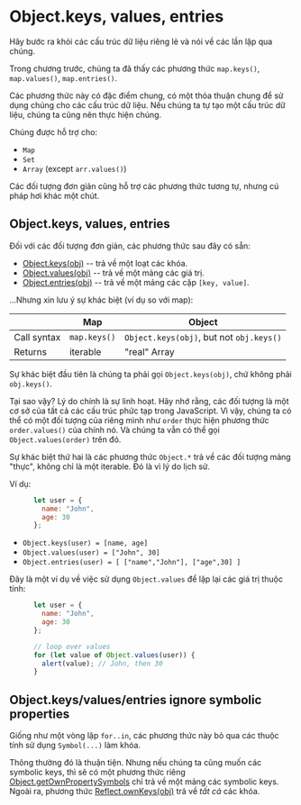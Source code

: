 
# Object.keys, values, entries

Hãy bước ra khỏi các cấu trúc dữ liệu riêng lẻ và nói về các lần lặp qua chúng. 

Trong chương trước, chúng ta đã thấy các phương thức `map.keys()`, `map.values()`, `map.entries()`.

Các phương thức này có đặc điểm chung, có một thỏa thuận chung để sử dụng chúng cho các cấu trúc dữ liệu. Nếu chúng ta tự tạo một cấu trúc dữ liệu, chúng ta cũng nên thực hiện chúng. 

Chúng được hỗ trợ cho:

- `Map`
- `Set`
- `Array` (except `arr.values()`)

Các đối tượng đơn giản cũng hỗ trợ các phương thức tương tự, nhưng cú pháp hơi khác một chút.

## Object.keys, values, entries

Đối với các đối tượng đơn giản, các phương thức sau đây có sẵn:

- [Object.keys(obj)](https://developer.mozilla.org/en-US/docs/Web/JavaScript/Reference/Global_Objects/Object/keys) -- trả về một loạt các khóa.
- [Object.values(obj)](https://developer.mozilla.org/en-US/docs/Web/JavaScript/Reference/Global_Objects/Object/values) -- trả về một mảng các giá trị.
- [Object.entries(obj)](https://developer.mozilla.org/en-US/docs/Web/JavaScript/Reference/Global_Objects/Object/entries) -- trả về một mảng các cặp `[key, value]`.

...Nhưng xin lưu ý sự khác biệt (ví dụ so với map):

|             | Map              | Object                                   |
|-------------|------------------|------------------------------------------|
| Call syntax | `map.keys()`     | `Object.keys(obj)`, but not `obj.keys()` |
| Returns     | iterable         | "real" Array                             |

Sự khác biệt đầu tiên là chúng ta phải gọi `Object.keys(obj)`, chứ không phải `obj.keys()`.

Tại sao vậy? Lý do chính là sự linh hoạt. Hãy nhớ rằng, các đối tượng là một cơ sở của tất cả các cấu trúc phức tạp trong JavaScript. Vì vậy, chúng ta có thể có một đối tượng của riêng mình như `order` thực hiện phương thức `order.values()` của chính nó. Và chúng ta vẫn có thể gọi `Object.values(order)` trên đó.

Sự khác biệt thứ hai là các phương thức `Object.*` trả về các đối tượng mảng "thực", không chỉ là một iterable. Đó là vì lý do lịch sử.

Ví dụ:

```js
      let user = {
        name: "John",
        age: 30
      };
```

- `Object.keys(user) = [name, age]`
- `Object.values(user) = ["John", 30]`
- `Object.entries(user) = [ ["name","John"], ["age",30] ]`

Đây là một ví dụ về việc sử dụng `Object.values` để lặp lại các giá trị thuộc tính:

```js
      let user = {
        name: "John",
        age: 30
      };

      // loop over values
      for (let value of Object.values(user)) {
        alert(value); // John, then 30
      }
```

## Object.keys/values/entries ignore symbolic properties

Giống như một vòng lặp `for..in`, các phương thức này bỏ qua các thuộc tính sử dụng `Symbol(...)` làm khóa.

Thông thường đó là thuận tiện. Nhưng nếu chúng ta cũng muốn các symbolic keys, thì sẽ có một phương thức riêng [Object.getOwnPropertySymbols](https://developer.mozilla.org/en-US/docs/Web/JavaScript/Reference/Global_Objects/Object/getOwnPropertySymbols) chỉ trả về một mảng các symbolic keys. Ngoài ra, phương thức [Reflect.ownKeys(obj)](https://developer.mozilla.org/en-US/docs/Web/JavaScript/Reference/Global_Objects/Reflect/ownKeys) trả về *tất cả* các khóa.
